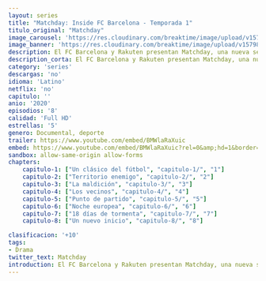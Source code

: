 ```yaml
---
layout: series
title: "Matchday: Inside FC Barcelona - Temporada 1"
titulo_original: "Matchday"
image_carousel: 'https://res.cloudinary.com/breaktime/image/upload/v1579885268/matchday-min_v8tq26.jpg'
image_banner: 'https://res.cloudinary.com/breaktime/image/upload/v1579885270/mini_3200x2000-MATCHDAY-min_anpmra.jpg'
description: El FC Barcelona y Rakuten presentan Matchday, una nueva serie documental con la que los espectadores podrán disfrutar de contenidos e imágenes exclusivas, nunca vistos hasta ahora, de la vida de los hombres de Ernesto Valverde. Por primera vez, las cámaras de televisión han tenido acceso al día a día de jugadores como Leo Messi, Gerard Piqué, Marc-André ter Stegen o Luis Suárez, ofreciendo una visión más próxima e íntima tanto de los momentos de competición como de su vida personal.
description_corta: El FC Barcelona y Rakuten presentan Matchday, una nueva serie documental con la que los espectadores podrán disfrutar de contenidos e imágenes exclusivas, nunca vistos hasta ahora, de la vida de los hombres de Ernesto Valverde. Por primera vez, las cámaras de
category: 'series'
descargas: 'no'
idioma: 'Latino'
netflix: 'no'
capitulo: ''
anio: '2020'
episodios: '8'
calidad: 'Full HD'
estrellas: '5'
genero: Documental, deporte
trailer: https://www.youtube.com/embed/BMWlaRaXuic
embed: https://www.youtube.com/embed/BMWlaRaXuic?rel=0&amp;hd=1&border=0&wmode=opaque&enablejsapi=1&modestbranding=1&controls=1&showinfo=1
sandbox: allow-same-origin allow-forms 
chapters:
    capitulo-1: ["Un clásico del fútbol", "capitulo-1/", "1"]
    capitulo-2: ["Territorio enemigo", "capitulo-2/", "2"]
    capitulo-3: ["La maldición", "capitulo-3/", "3"]
    capitulo-4: ["Los vecinos", "capitulo-4/", "4"]
    capitulo-5: ["Punto de partido", "capitulo-5/", "5"]
    capitulo-6: ["Noche europea", "capitulo-6/", "6"]
    capitulo-7: ["18 días de tormenta", "capitulo-7/", "7"]
    capitulo-8: ["Un nuevo inicio", "capitulo-8/", "8"]

clasificacion: '+10'
tags:
- Drama
twitter_text: Matchday
introduction: El FC Barcelona y Rakuten presentan Matchday, una nueva serie documental con la que los espectadores podrán disfrutar de contenidos e imágenes exclusivas, nunca vistos hasta ahora, de la vida de los hombres de Ernesto Valverde. Por primera vez, las cámaras de
---
```












